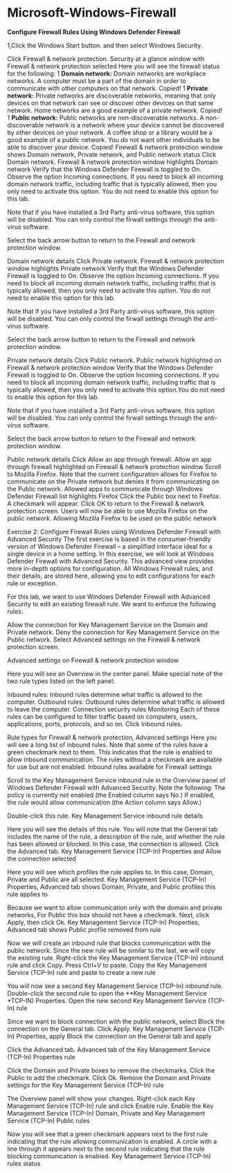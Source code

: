 # Microsoft-Windows-Firewall

**Configure Firewall Rules Using Windows Defender Firewall**

1,Click the Windows Start button. and then select Windows Security.


Click Firewall & network protection.
Security at a glance window with Firewall & network protection selected
Here you will see the firewall status for the following:
1
**Domain network:** Domain networks are workplace networks. A computer must be a part of the domain in order to communicate with other computers on that network. 
Copied!
1
**Private network:** Private networks are discoverable networks, meaning that only devices on that network can see or discover other devices on that same network. Home networks are a good example of a private network. 
Copied!
1
**Public network:** Public networks are non-discoverable networks. A non-discoverable network is a network where your device cannot be discovered by other devices on your network. A coffee shop or a library would be a good example of a public network. You do not want other individuals to be able to discover your device.
Copied!
Firewall & network protection window shows Domain network, Private network, and Public network status
Click Domain network.
Firewall & network protection window highlights Domain network
Verify that the Windows Defender Firewall is toggled to On.
Observe the option Incoming connections. If you need to block all incoming domain network traffic, including traffic that is typically allowed, then you only need to activate this option. You do not need to enable this option for this lab.

Note that if you have installed a 3rd Party anti-virus software, this option will be disabled. You can only control the firwall settings through the anti-virus software.

Select the back arrow button to return to the Firewall and network protection window.

Domain network details
Click Private network.
Firewall & network protection window highlights Private network
Verify that the Windows Defender Firewall is toggled to On.
Observe the option Incoming connections. If you need to block all incoming domain network traffic, including traffic that is typically allowed, then you only need to activate this option. You do not need to enable this option for this lab.

Note that if you have installed a 3rd Party anti-virus software, this option will be disabled. You can only control the firwall settings through the anti-virus software.

Select the back arrow button to return to the Firewall and network protection window.

Private network details
Click Public network.
Public network highlighted on Firewall & network protection window
Verify that the Windows Defender Firewall is toggled to On.
Observe the option Incoming connections. If you need to block all incoming domain network traffic, including traffic that is typically allowed, then you only need to activate this option.You do not need to enable this option for this lab.

Note that if you have installed a 3rd Party anti-virus software, this option will be disabled. You can only control the firwall settings through the anti-virus software.

Select the back arrow button to return to the Firewall and network protection window.

Public network details
Click Allow an app through firewall.
Allow an app through firewall highlighted on Firewall & network protection window
Scroll to Mozilla Firefox. Note that the current configuration allows for Firefox to communicate on the Private network but denies it from communicating on the Public network.
Allowed apps to communicate through Windows Defender Firewall list highlights Firefox
Click the Public box next to Firefox. A checkmark will appear. Click OK to return to the Firewall & network protection screen. Users will now be able to use Mozilla Firefox on the public network.
Allowing Mozilla Firefox to be used on the public network

Exercise 2: Configure Firewall Rules using Windows Defender Firewall with Advanced Security
The first exercise is based in the consumer-friendly version of Windows Defender Firewall – a simplified interface ideal for a single device in a home setting. In this exercise, we will look at Windows Defender Firewall with Advanced Security. This advanced view provides more in-depth options for configuration. All Windows Firewall rules, and their details, are stored here, allowing you to edit configurations for each rule or exception.

For this lab, we want to use Windows Defender Firewall with Advanced Security to edit an existing firewall rule. We want to enforce the following rules:

Allow the connection for Key Management Service on the Domain and Private network.
Deny the connection for Key Management Service on the Public network.
Select Advanced settings on the Firewall & network protection screen.

Advanced settings on Firewall & network protection window

Here you will see an Overview in the center panel. Make special note of the two rule types listed on the left panel:

Inbound rules: Inbound rules determine what traffic is allowed to the computer.
Outbound rules: Outbound rules determine what traffic is allowed to leave the computer.
Connection security rules
Monitoring
Each of these rules can be configured to filter traffic based on computers, users, applications, ports, protocols, and so on.
Click Inbound rules.

Rule types for Firewall & network protection, Advanced settings
Here you will see a long list of inbound rules. Note that some of the rules have a green checkmark next to them. This indicates that the rule is enabled to allow inbound communication. The rules without a checkmark are available for use but are not enabled.
Inbound rules available for Firewall settings

Scroll to the Key Management Service inbound rule in the Overview panel of Windows Defender Firewall with Advanced Security. Note the following:
The policy is currently not enabled (the Enabled column says No.)
If enabled, the rule would allow communication (the Action column says Allow.)

Double-click this rule.
Key Management Service inbound rule details

Here you will see the details of this rule. You will note that the General tab includes the name of the rule, a description of the rule, and whether the rule has been allowed or blocked. In this case, the connection is allowed. Click the Advanced tab.
Key Management Service (TCP-In) Properties and Allow the connection selected

Here you will see which profiles the rule applies to. In this case, Domain, Private and Public are all selected.
Key Management Service (TCP-In) Properties, Advanced tab shows Domain, Private, and Public profiles this rule applies to

Because we want to allow communication only with the domain and private networks, For Public this box should not have a checkmark. Next, click Apply, then click Ok.
Key Management Service (TCP-In) Properties, Advanced tab shows Public profile removed from rule

Now we will create an inbound rule that blocks communication with the public network. Since the new rule will be similar to the last, we will copy the existing rule. Right-click the Key Management Service (TCP-In) inbound rule and click Copy. Press Ctrl+V to paste.
Copy the Key Management Service (TCP-In) rule and paste to create a new rule

You will now see a second Key Management Service (TCP-In) inbound rule. Double-click the second rule to open the **Key Management Service *TCP-IN) Properties.
Open the new second Key Management Service (TCP-In) rule

Since we want to block connection with the public network, select Block the connection on the General tab. Click Apply.
Key Management Service (TCP-In) Properties, apply Block the connection on the General tab and apply

Click the Advanced tab.
Advanced tab of the Key Management Service (TCP-In) Properties rule

Click the Domain and Private boxes to remove the checkmarks. Click the Public to add the checkmark. Click Ok.
Remove the Domain and Private settings for the Key Management Service (TCP-In) rule

The Overview panel will show your changes. Right-click each Key Management Service (TCP-In) rule and click Enable rule.
Enable the Key Management Service (TCP-In) Domain, Private and Key Management Service (TCP-In) Public rules

Now you will see that a green checkmark appears next to the first rule indicating that the rule allowing communication is enabled. A circle with a line through it appears next to the second rule indicating that the rule blocking communication is enabled.
Key Management Service (TCP-In) rules status

